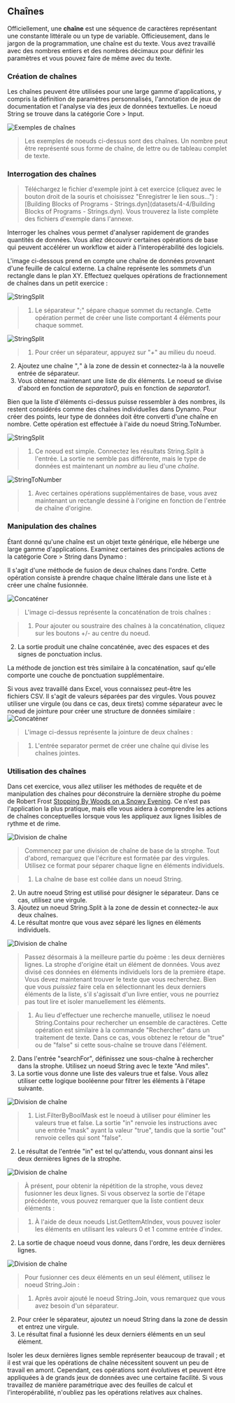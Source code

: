 

## Chaînes

Officiellement, une **chaîne** est une séquence de caractères représentant une constante littérale ou un type de variable. Officieusement, dans le jargon de la programmation, une chaîne est du texte. Vous avez travaillé avec des nombres entiers et des nombres décimaux pour définir les paramètres et vous pouvez faire de même avec du texte.

### Création de chaînes

Les chaînes peuvent être utilisées pour une large gamme d'applications, y compris la définition de paramètres personnalisés, l'annotation de jeux de documentation et l'analyse via des jeux de données textuelles. Le noeud String se trouve dans la catégorie Core > Input.

![Exemples de chaînes](images/4-4/4-4-1-005.jpg)

> Les exemples de noeuds ci-dessus sont des chaînes. Un nombre peut être représenté sous forme de chaîne, de lettre ou de tableau complet de texte.

### Interrogation des chaînes

> Téléchargez le fichier d'exemple joint à cet exercice (cliquez avec le bouton droit de la souris et choisissez "Enregistrer le lien sous...") : [Building Blocks of Programs - Strings.dyn](datasets/4-4/Building Blocks of Programs - Strings.dyn). Vous trouverez la liste complète des fichiers d'exemple dans l'annexe.

Interroger les chaînes vous permet d'analyser rapidement de grandes quantités de données. Vous allez découvrir certaines opérations de base qui peuvent accélérer un workflow et aider à l'interopérabilité des logiciels.

L'image ci-dessous prend en compte une chaîne de données provenant d'une feuille de calcul externe. La chaîne représente les sommets d'un rectangle dans le plan XY. Effectuez quelques opérations de fractionnement de chaînes dans un petit exercice :

![StringSplit](images/4-4/4-4-1-001.jpg)

> 1. Le séparateur ";" sépare chaque sommet du rectangle. Cette opération permet de créer une liste comportant 4 éléments pour chaque sommet.

![StringSplit](images/4-4/4-4-1-003.jpg)

> 1. Pour créer un séparateur, appuyez sur "*+*" au milieu du noeud.
2. Ajoutez une chaîne "*,*" à la zone de dessin et connectez-la à la nouvelle entrée de séparateur.
3. Vous obtenez maintenant une liste de dix éléments. Le noeud se divise d'abord en fonction de *separator0*, puis en fonction de *separator1*.

Bien que la liste d'éléments ci-dessus puisse ressembler à des nombres, ils restent considérés comme des chaînes individuelles dans Dynamo. Pour créer des points, leur type de données doit être converti d'une chaîne en nombre. Cette opération est effectuée à l'aide du noeud String.ToNumber.

![StringSplit](images/4-4/4-4-1-002.jpg)

> 1. Ce noeud est simple. Connectez les résultats String.Split à l'entrée. La sortie ne semble pas différente, mais le type de données est maintenant un *nombre* au lieu d'une *chaîne*.

![StringToNumber](images/4-4/4-4-1-004.jpg)

> 1. Avec certaines opérations supplémentaires de base, vous avez maintenant un rectangle dessiné à l'origine en fonction de l'entrée de chaîne d'origine.

### Manipulation des chaînes

Étant donné qu'une chaîne est un objet texte générique, elle héberge une large gamme d'applications. Examinez certaines des principales actions de la catégorie Core > String dans Dynamo :

Il s'agit d'une méthode de fusion de deux chaînes dans l'ordre. Cette opération consiste à prendre chaque chaîne littérale dans une liste et à créer une chaîne fusionnée.

![Concaténer](images/4-4/4-4-1-007.jpg)

> L'image ci-dessus représente la concaténation de trois chaînes :

> 1. Pour ajouter ou soustraire des chaînes à la concaténation, cliquez sur les boutons +/- au centre du noeud.
2. La sortie produit une chaîne concaténée, avec des espaces et des signes de ponctuation inclus.

La méthode de jonction est très similaire à la concaténation, sauf qu'elle comporte une couche de ponctuation supplémentaire.

Si vous avez travaillé dans Excel, vous connaissez peut-être les fichiers CSV. Il s'agit de valeurs séparées par des virgules. Vous pouvez utiliser une virgule (ou dans ce cas, deux tirets) comme séparateur avec le noeud de jointure pour créer une structure de données similaire : ![Concaténer](images/4-4/4-4-1-006.jpg)

> L'image ci-dessus représente la jointure de deux chaînes :

> 1. L'entrée separator permet de créer une chaîne qui divise les chaînes jointes.

### Utilisation des chaînes

Dans cet exercice, vous allez utiliser les méthodes de requête et de manipulation des chaînes pour déconstruire la dernière strophe du poème de Robert Frost [Stopping By Woods on a Snowy Evening](http://www.poetryfoundation.org/poem/171621). Ce n'est pas l'application la plus pratique, mais elle vous aidera à comprendre les actions de chaînes conceptuelles lorsque vous les appliquez aux lignes lisibles de rythme et de rime.

![Division de chaîne](images/4-4/4-4-4/00.jpg)

> Commencez par une division de chaîne de base de la strophe. Tout d'abord, remarquez que l'écriture est formatée par des virgules. Utilisez ce format pour séparer chaque ligne en éléments individuels.

> 1. La chaîne de base est collée dans un noeud String.
2. Un autre noeud String est utilisé pour désigner le séparateur. Dans ce cas, utilisez une virgule.
3. Ajoutez un noeud String.Split à la zone de dessin et connectez-le aux deux chaînes.
4. Le résultat montre que vous avez séparé les lignes en éléments individuels.

![Division de chaîne](images/4-4/4-4-4/01.jpg)

> Passez désormais à la meilleure partie du poème : les deux dernières lignes. La strophe d'origine était un élément de données. Vous avez divisé ces données en éléments individuels lors de la première étape. Vous devez maintenant trouver le texte que vous recherchez. Bien que vous *puissiez* faire cela en sélectionnant les deux derniers éléments de la liste, s'il s'agissait d'un livre entier, vous ne pourriez pas tout lire et isoler manuellement les éléments.

> 1. Au lieu d'effectuer une recherche manuelle, utilisez le noeud String.Contains pour rechercher un ensemble de caractères. Cette opération est similaire à la commande "Rechercher" dans un traitement de texte. Dans ce cas, vous obtenez le retour de "true" ou de "false" si cette sous-chaîne se trouve dans l'élément.
2. Dans l'entrée "searchFor", définissez une sous-chaîne à rechercher dans la strophe. Utilisez un noeud String avec le texte "And miles".
3. La sortie vous donne une liste des valeurs true et false. Vous allez utiliser cette logique booléenne pour filtrer les éléments à l'étape suivante.

![Division de chaîne](images/4-4/4-4-4/02.jpg)

> 1. List.FilterByBoolMask est le noeud à utiliser pour éliminer les valeurs true et false. La sortie "in" renvoie les instructions avec une entrée "mask" ayant la valeur "true", tandis que la sortie "out" renvoie celles qui sont "false".
2. Le résultat de l'entrée "in" est tel qu'attendu, vous donnant ainsi les deux dernières lignes de la strophe.

![Division de chaîne](images/4-4/4-4-4/03.jpg)

> À présent, pour obtenir la répétition de la strophe, vous devez fusionner les deux lignes. Si vous observez la sortie de l'étape précédente, vous pouvez remarquer que la liste contient deux éléments :

> 1. À l'aide de deux noeuds List.GetItemAtIndex, vous pouvez isoler les éléments en utilisant les valeurs 0 et 1 comme entrée d'index.
2. La sortie de chaque noeud vous donne, dans l'ordre, les deux dernières lignes.

![Division de chaîne](images/4-4/4-4-4/04.jpg)

> Pour fusionner ces deux éléments en un seul élément, utilisez le noeud String.Join :

> 1. Après avoir ajouté le noeud String.Join, vous remarquez que vous avez besoin d'un séparateur.
2. Pour créer le séparateur, ajoutez un noeud String dans la zone de dessin et entrez une virgule.
3. Le résultat final a fusionné les deux derniers éléments en un seul élément.

Isoler les deux dernières lignes semble représenter beaucoup de travail ; et il est vrai que les opérations de chaîne nécessitent souvent un peu de travail en amont. Cependant, ces opérations sont évolutives et peuvent être appliquées à de grands jeux de données avec une certaine facilité. Si vous travaillez de manière paramétrique avec des feuilles de calcul et l'interopérabilité, n'oubliez pas les opérations relatives aux chaînes.

